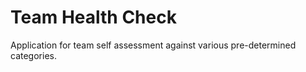# Team Health Check

Application for team self assessment against various pre-determined categories.
